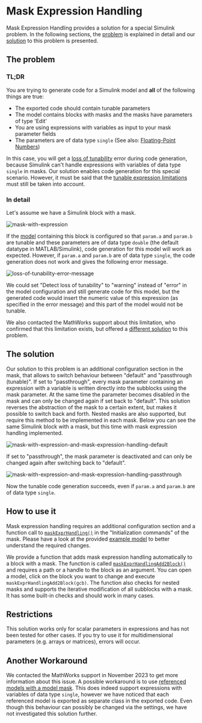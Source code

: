 # Mask Expression Handling
Mask Expression Handling provides a solution for a special Simulink problem. In the following sections, the [problem](#the-problem) is explained in detail and our [solution](#the-solution) to this problem is presented.



## The problem

### TL;DR
You are trying to generate code for a Simulink model and **all** of the following things are true:
- The exported code should contain tunable parameters
- The model contains blocks with masks and the masks have parameters of type 'Edit'
- You are using expressions with variables as input to your mask parameter fields
- The parameters are of data type `single` (See also: [Floating-Point Numbers](https://mathworks.com/help/matlab/matlab_prog/floating-point-numbers.html))

In this case, you will get a [loss of tunability](https://mathworks.com/help/simulink/gui/detect-loss-of-tunability.html) error during code generation, because Simulink can't handle expressions with variables of data type `single` in masks. Our solution enables code generation for this special scenario. However, it must be said that the [tunable expression limitations](https://mathworks.com/help/rtw/ug/limitations-for-block-parameter-tunability-in-the-generated-code.html) must still be taken into account.


### In detail
Let's assume we have a Simulink block with a mask.

![mask-with-expression](https://github.com/iff-gsc/m-Utils/assets/27336815/80f31a44-749a-4f0a-931b-0071c2de149d)

If the [model](./maskExprHandling_example/maskExprHandling_example.slx) containing this block is configured so that `param.a` and `param.b` are tunable and these parameters are of data type `double` (the default datatype in MATLAB/Simulink), code generation for this model will work as expected. However, if `param.a` and `param.b` are of data type `single`, the code generation does not work and gives the following error message.

![loss-of-tunability-error-message](https://github.com/iff-gsc/m-Utils/assets/27336815/ea6858df-6ac5-4b6d-a6dc-3bf6b05c3810)

We could set "Detect loss of tunability" to "warning" instead of "error" in the model configuration and still generate code for this model, but the generated code would insert the numeric value of this expression (as specified in the error message) and this part of the model would not be tunable.

We also contacted the MathWorks support about this limitation, who confirmed that this limitation exists, but offered a [different solution](#another-workaround) to this problem.



## The solution
Our solution to this problem is an additional configuration section in the mask, that allows to switch behaviour between "default" and "passthrough (tunable)". If set to "passthrough", every mask parameter containing an expression with a variable is written directly into the subblocks using the mask parameter. At the same time the parameter becomes disabled in the mask and can only be changed again if set back to "default". This solution reverses the abstraction of the mask to a certain extent, but makes it possible to switch back and forth. Nested masks are also supported, but require this method to be implemented in each mask. Below you can see the same Simulink block with a mask, but this time with mask expression handling implemented.

![mask-with-expression-and-mask-expression-handling-default](https://github.com/iff-gsc/m-Utils/assets/27336815/bdfc4182-5ed3-4723-bb32-319ca4ad4fe7)

If set to "passthrough", the mask parameter is deactivated and can only be changed again after switching back to "default".

![mask-with-expression-and-mask-expression-handling-passthrough](https://github.com/iff-gsc/m-Utils/assets/27336815/38668cb5-0d26-4fc7-af4c-56954e5b5a9b)

Now the tunable code generation succeeds, even if `param.a` and `param.b` are of data type `single`.



## How to use it
Mask expression handling requires an additional configuration section and a function call to [`maskExprHandling()`](./maskExprHandling.m) in the "Initialization commands" of the mask. Please have a look at the provided [example model](./maskExprHandling_example/maskExprHandling_example.slx) to better understand the required changes.

We provide a function that adds mask expression handling automatically to a block with a mask. The function is called [`maskExprHandlingAdd2Block()`](./maskExprHandlingAdd2Block.m) and requires a path or a handle to the block as an argument. You can open a model, click on the block you want to change and execute `maskExprHandlingAdd2Block(gcb)`. The function also checks for nested masks and supports the iterative modification of all subblocks with a mask. It has some built-in checks and should work in many cases.



## Restrictions
This solution works only for scalar parameters in expressions and has not been tested for other cases. If you try to use it for multidimensional parameters (e.g. arrays or matrices), errors will occur.


## Another Workaround
We contacted the MathWorks support in November 2023 to get more information about this issue. A possible workaround is to use [referenced models with a model mask](https://mathworks.com/help/simulink/ug/create-and-reference-a-masked-model.html). This does indeed support expressions with variables of data type `single`, however we have noticed that each referenced model is exported as separate class in the exported code. Even though this behaviour can possibly be changed via the settings, we have not investigated this solution further.
